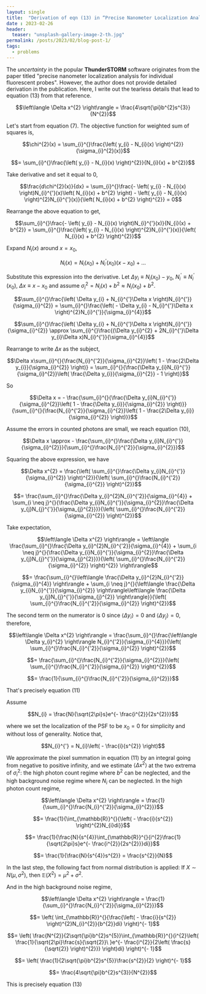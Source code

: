 ```yaml
---
layout: single
title:  "Derivation of eqn (13) in “Precise Nanometer Localization Analysis for Individual Fluorescent Probes”"
date : 2023-02-26
header:
  teaser: "unsplash-gallery-image-2-th.jpg"
permalink: /posts/2023/02/blog-post-1/
tags:
  - problems
---
```


The *uncertainty* in the popular **ThunderSTORM** software originates
from the paper titled "precise nanometer localization analysis for
individual fluorescent probes". However, the author does not provide
detailed derivation in the publication. Here, I write out the tearless
details that lead to equation $(13)$ from that reference.

$$\left\langle \Delta x^{2} \right\rangle = \frac{4\sqrt{\pi}b^{2}s^{3}}{N^{2}}$$

Let's start from equation $(7)$. The objective function for weighted sum
of squares is,

$$\chi^{2}(x) = \sum_{i}^{}\frac{\left( y_{i} - N_{i}(x) \right)^{2}}{\sigma_{i}^{2}(x)}$$

$$= \sum_{i}^{}\frac{\left( y_{i} - N_{i}(x) \right)^{2}}{N_{i}(x) + b^{2}}$$

Take derivative and set it equal to $0$,

$$\frac{d\chi^{2}(x)}{dx} = \sum_{i}^{}\frac{- \left( y_{i} - N_{i}(x) \right)N_{i}^{'}(x)\left( N_{i}(x) + b^{2} \right) - \left( y_{i} - N_{i}(x) \right)^{2}N_{i}^{'}(x)}{\left( N_{i}(x) + b^{2} \right)^{2}} = 0$$

Rearrange the above equation to get,

$$\sum_{i}^{}\frac{- \left( y_{i} - N_{i}(x) \right)N_{i}^{'}(x)}{N_{i}(x) + b^{2}} = \sum_{i}^{}\frac{\left( y_{i} - N_{i}(x) \right)^{2}N_{i}^{'}(x)}{\left( N_{i}(x) + b^{2} \right)^{2}}$$

Expand $N_{i}(x)$ around $x = x_{0}$,

$$N_{i}(x) = N_{i}\left( x_{0} \right) + N_{i}^{'}\left( x_{0} \right)\left( x - x_{0} \right) + \ldots$$

Substitute this expression into the derivative. Let
$\Delta y_{i} \equiv N_{i}\left( x_{0} \right) - y_{0}$,
$N_{i}^{'} \equiv N_{i}^{'}(x_{0})$, $\Delta x \equiv x - x_{0}$ and
assume
$\sigma_{i}^{2} = N_{i}(x) + b^{2} \approx N_{i}\left( x_{0} \right) + b^{2}$.

$$\sum_{i}^{}\frac{\left( \Delta y_{i} + N_{i}^{'}\Delta x \right)N_{i}^{'}}{\sigma_{i}^{2}} = \sum_{i}^{}\frac{\left( - \Delta y_{i} - N_{i}^{'}\Delta x \right)^{2}N_{i}^{'}}{\sigma_{i}^{4}}$$

$$\sum_{i}^{}\frac{\left( \Delta y_{i} + N_{i}^{'}\Delta x \right)N_{i}^{'}}{\sigma_{i}^{2}} \approx \sum_{i}^{}\frac{(\Delta y_{i}^{2} + 2N_{i}^{'}\Delta y_{i}\Delta x)N_{i}^{'}}{\sigma_{i}^{4}}$$

Rearrange to write $\Delta x$ as the subject,

$$\Delta x\sum_{i}^{}{\frac{N_{i}^{'2}}{\sigma_{i}^{2}}\left( 1 - \frac{2\Delta y_{i}}{\sigma_{i}^{2}} \right)} = \sum_{i}^{}{\frac{\Delta y_{i}N_{i}^{'}}{\sigma_{i}^{2}}\left( \frac{\Delta y_{i}}{\sigma_{i}^{2}} - 1 \right)}$$

So

$$\Delta x = - \frac{\sum_{i}^{}{\frac{\Delta y_{i}N_{i}^{'}}{\sigma_{i}^{2}}\left( 1 - \frac{\Delta y_{i}}{\sigma_{i}^{2}} \right)}}{\sum_{i}^{}{\frac{N_{i}^{'2}}{\sigma_{i}^{2}}\left( 1 - \frac{2\Delta y_{i}}{\sigma_{i}^{2}} \right)}}$$

Assume the errors in counted photons are small, we reach equation
$(10)$,

$$\Delta x \approx - \frac{\sum_{i}^{}\frac{\Delta y_{i}N_{i}^{'}}{\sigma_{i}^{2}}}{\sum_{i}^{}\frac{N_{i}^{'2}}{\sigma_{i}^{2}}}$$

Squaring the above expression, we have

$$\Delta x^{2} = \frac{\left( \sum_{i}^{}\frac{\Delta y_{i}N_{i}^{'}}{\sigma_{i}^{2}} \right)^{2}}{\left( \sum_{i}^{}\frac{N_{i}^{'2}}{\sigma_{i}^{2}} \right)^{2}}$$

$$= \frac{\sum_{i}^{}\frac{\Delta y_{i}^{2}N_{i}^{'2}}{\sigma_{i}^{4}} + \sum_{i \neq j}^{}{\frac{\Delta y_{i}N_{i}^{'}}{\sigma_{i}^{2}}\frac{\Delta y_{j}N_{j}^{'}}{\sigma_{j}^{2}}}}{\left( \sum_{i}^{}\frac{N_{i}^{'2}}{\sigma_{i}^{2}} \right)^{2}}$$

Take expectation,

$$\left\langle \Delta x^{2} \right\rangle = \left\langle \frac{\sum_{i}^{}\frac{\Delta y_{i}^{2}N_{i}^{'2}}{\sigma_{i}^{4}} + \sum_{i \neq j}^{}{\frac{\Delta y_{i}N_{i}^{'}}{\sigma_{i}^{2}}\frac{\Delta y_{j}N_{j}^{'}}{\sigma_{j}^{2}}}}{\left( \sum_{i}^{}\frac{N_{i}^{'2}}{\sigma_{i}^{2}} \right)^{2}} \right\rangle$$

$$= \frac{\sum_{i}^{}\left\langle \frac{\Delta y_{i}^{2}N_{i}^{'2}}{\sigma_{i}^{4}} \right\rangle + \sum_{i \neq j}^{}{\left\langle \frac{\Delta y_{i}N_{i}^{'}}{\sigma_{i}^{2}} \right\rangle\left\langle \frac{\Delta y_{j}N_{j}^{'}}{\sigma_{j}^{2}} \right\rangle}}{\left( \sum_{i}^{}\frac{N_{i}^{'2}}{\sigma_{i}^{2}} \right)^{2}}$$

The second term on the numerator is $0$ since
$\left\langle \Delta y_{i} \right\rangle = 0$ and
$\left\langle \Delta y_{j} \right\rangle = 0$, therefore,

$$\left\langle \Delta x^{2} \right\rangle = \frac{\sum_{i}^{}\frac{\left\langle \Delta y_{i}^{2} \right\rangle N_{i}^{'2}}{\sigma_{i}^{4}}}{\left( \sum_{i}^{}\frac{N_{i}^{'2}}{\sigma_{i}^{2}} \right)^{2}}$$

$$= \frac{\sum_{i}^{}\frac{N_{i}^{'2}}{\sigma_{i}^{2}}}{\left( \sum_{i}^{}\frac{N_{i}^{'2}}{\sigma_{i}^{2}} \right)^{2}}$$

$$= \frac{1}{\sum_{i}^{}\frac{N_{i}^{'2}}{\sigma_{i}^{2}}}$$

That's precisely equation $(11)$

Assume

$$N_{i} = \frac{N}{\sqrt{2\pi}s}e^{- \frac{i^{2}}{2s^{2}}}$$

where we set the localization of the PSF to be $x_{0} = 0$ for
simplicity and without loss of generality. Notice that,

$$N_{i}^{'} = N_{i}\left( - \frac{i}{s^{2}} \right)$$

We approximate the pixel summation in equation $(11)$ by an integral
going from negative to positive infinity, and we estimate
$\left\langle \Delta x^{2} \right\rangle$ at the two extrema of
$\sigma_{i}^{2}$: the high photon count regime where $b^{2}$ can be
neglected, and the high background noise regime where $N_{i}$ can be
neglected. In the high photon count regime,

$$\left\langle \Delta x^{2} \right\rangle = \frac{1}{\sum_{i}^{}\frac{N_{i}^{'2}}{\sigma_{i}^{2}}}$$

$$= \frac{1}{\int_{\mathbb{R}}^{}{\left( - \frac{i}{s^{2}} \right)^{2}N_{i}di}}$$

$$= \frac{1}{\frac{N}{s^{4}}\int_{\mathbb{R}}^{}{i^{2}\frac{1}{\sqrt{2\pi}s}e^{- \frac{i^{2}}{2s^{2}}}di}}$$

$$= \frac{1}{\frac{N}{s^{4}}s^{2}} = \frac{s^{2}}{N}$$

In the last step, the following fact from normal distribution is
applied: If $X \sim N(\mu,\sigma^{2})$, then
$\mathbb{E}\left( X^{2} \right) = \mu^{2} + \sigma^{2}$.

And in the high background noise regime,

$$\left\langle \Delta x^{2} \right\rangle = \frac{1}{\sum_{i}^{}\frac{N_{i}^{'2}}{\sigma_{i}^{2}}}$$

$$= \left( \int_{\mathbb{R}}^{}{\frac{\left( - \frac{i}{s^{2}} \right)^{2}N_{i}^{2}}{b^{2}}di} \right)^{- 1}$$

$$= \left( \frac{N^{2}}{2\sqrt{\pi}b^{2}s^{5}}\int_{\mathbb{R}}^{}{i^{2}\left( \frac{1}{\sqrt{2\pi}\frac{s}{\sqrt{2}}\ }e^{- \frac{i^{2}}{2\left( \frac{s}{\sqrt{2}} \right)^{2}}} \right)di} \right)^{- 1}$$

$$= \left( \frac{1}{2\sqrt{\pi}b^{2}s^{5}}\frac{s^{2}}{2} \right)^{- 1}$$

$$= \frac{4\sqrt{\pi}b^{2}s^{3}}{N^{2}}$$

This is precisely equation $(13)$
